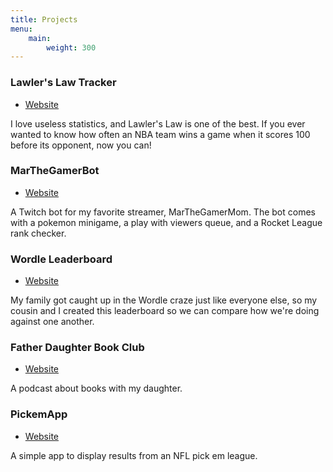 ```yaml
---
title: Projects
menu:
    main:
        weight: 300
---
```

### Lawler's Law Tracker

- [Website](https://lawlerslawtracker.com)

I love useless statistics, and Lawler's Law is one of the best. If you ever wanted to know how often an NBA team wins a game when it scores 100 before its opponent, now you can!

### MarTheGamerBot

- [Website](https://marthegamerbot.azurewebsites.net)

A Twitch bot for my favorite streamer, MarTheGamerMom. The bot comes with a pokemon minigame, a play with viewers queue, and a Rocket League rank checker.

### Wordle Leaderboard

- [Website](https://intelligent-forested-sale.glitch.me)

My family got caught up in the Wordle craze just like everyone else, so my cousin and I created this leaderboard so we can compare how we're doing against one another. 

### Father Daughter Book Club

- [Website](https://fatherdaughterbookclub.com)

A podcast about books with my daughter.

### PickemApp

- [Website](https://github.com/chrisofspades/PickemApp)

A simple app to display results from an NFL pick em league.
